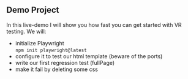 ## Demo Project 

In this live-demo I will show you how fast you can get started with VR testing.
We will:

- initialize Playwright   
```npm init playwright@latest```
- configure it to test our html template (beware of the ports)
- write our first regression test (fullPage)
- make it fail by deleting some css